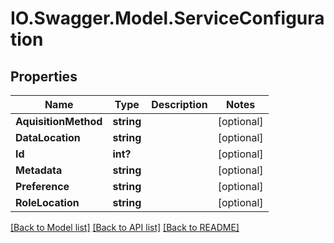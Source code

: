 # IO.Swagger.Model.ServiceConfiguration
## Properties

Name | Type | Description | Notes
------------ | ------------- | ------------- | -------------
**AquisitionMethod** | **string** |  | [optional] 
**DataLocation** | **string** |  | [optional] 
**Id** | **int?** |  | [optional] 
**Metadata** | **string** |  | [optional] 
**Preference** | **string** |  | [optional] 
**RoleLocation** | **string** |  | [optional] 

[[Back to Model list]](../README.md#documentation-for-models) [[Back to API list]](../README.md#documentation-for-api-endpoints) [[Back to README]](../README.md)

